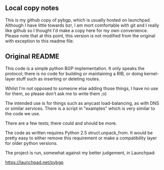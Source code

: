 Local copy notes
----------------

This is my github copy of pybgp, which is usually hosted on launchpad. Although
I have little towards bzr, I am mort comfortable with git and I really like
github so I thought I'd make a copy here for my own convenience. Please note
that at this point, this version is not modified from the original with
exception to this readme file.


Original README
---------------

This code is a simple python BGP implementation. It only speaks the protocol;
there is no code for building or maintaining a RIB, or doing kernel-layer
stuff such as inserting or deleting routes.

Whilst I'm not opposed to someone else adding those things, I have no use
for them, so please don't ask me to write them ;o)

The intended use is for things such as anycast load-balancing, as with DNS
or similar services. There is a script in "examples" which is very similar
to the code we use.

There are a few tests; there could and should be more.

The code as written requires Python 2.5 struct.unpack_from. It would be pretty
easy to either remove this requirement or make a compatibility layer for older
python versions.



The project is run, somewhat against my better judgement, in Launchpad:

 https://launchpad.net/pybgp
